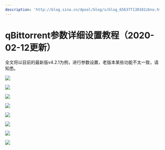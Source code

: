 ```yaml
---
description: 'http://blog.sina.cn/dpool/blog/s/blog_65637f130102zbno.html'
---
```


# qBittorrent参数详细设置教程（2020-02-12更新）

全文将以目前的最新版v4.2.1为例，进行参数设置，老版本某些功能不太一致，请知悉。

![](../.gitbook/assets/1jpzpe.png)

![](../.gitbook/assets/1jpmrt.png)

![](../.gitbook/assets/1jpkki.png)

![](../.gitbook/assets/1jpm2d.png)

![](../.gitbook/assets/1jpe8h.png)

![](../.gitbook/assets/1jpqqp.png)

![](../.gitbook/assets/1jp3a8.png)

![](../.gitbook/assets/1jpygq.png)

